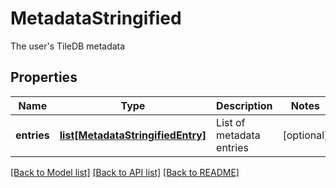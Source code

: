 # MetadataStringified

The user's TileDB metadata

## Properties

| Name        | Type                                                              | Description              | Notes      |
| ----------- | ----------------------------------------------------------------- | ------------------------ | ---------- |
| **entries** | [**list[MetadataStringifiedEntry]**](MetadataStringifiedEntry.md) | List of metadata entries | [optional] |

[[Back to Model list]](../README.md#documentation-for-models) [[Back to API list]](../README.md#documentation-for-api-endpoints) [[Back to README]](../README.md)
